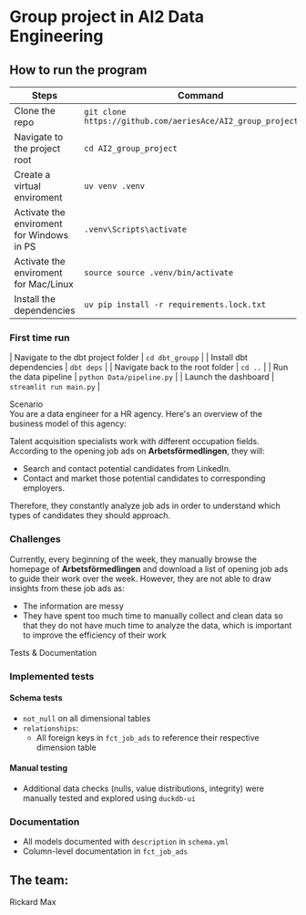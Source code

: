 # Group project in AI2 Data Engineering
## How to run the program
| Steps | Command |
| --- | --- |
| Clone the repo | `git clone https://github.com/aeriesAce/AI2_group_project.git` |
| Navigate to the project root | `cd AI2_group_project` |
| Create a virtual enviroment | `uv venv .venv` |
| Activate the enviroment for Windows in PS | `.venv\Scripts\activate` |
| Activate the enviroment for Mac/Linux | `source source .venv/bin/activate` |
| Install the dependencies | `uv pip install -r requirements.lock.txt` |

### First time run
| Navigate to the dbt project folder | `cd dbt_groupp` |
| Install dbt dependencies | `dbt deps` |
| Navigate back to the root folder | `cd ..` |
| Run the data pipeline | `python Data/pipeline.py` |
| Launch the dashboard | `streamlit run main.py` |

<summary>Scenario<summary/>
You are a data engineer for a HR agency. 
Here's an overview of the business model of this agency:

Talent acquisition specialists work with different occupation fields. According to the opening job ads on
**Arbetsförmedlingen**, they will:
- Search and contact potential candidates from LinkedIn.
- Contact and market those potential candidates to corresponding employers.

Therefore, they constantly analyze job ads in order to understand which types of candidates they should
approach.

### Challenges
Currently, every beginning of the week, they manually browse the homepage of **Arbetsförmedlingen** and download a list of opening job ads to guide their work over the week. 
However,
they are not able to draw insights from these job ads as:
- The information are messy
- They have spent too much time to manually collect and clean data so that they do not have much time
to analyze the data, which is important to improve the efficiency of their work

</details open>

<summary>Tests & Documentation</summary>

### Implemented tests

#### Schema tests
- `not_null` on all dimensional tables
- `relationships`:
  - All foreign keys in `fct_job_ads` to reference their respective dimension table

#### Manual testing
- Additional data checks (nulls, value distributions, integrity) were manually tested and explored using `duckdb-ui`

### Documentation
- All models documented with `description` in `schema.yml`
- Column-level documentation in `fct_job_ads`
</details>

## The team:
Rickard
Max
